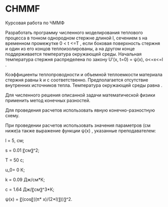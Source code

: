 # CHMMF
Курсовая работа по ЧММФ

Разработать программу численного моделирования теплового процесса в тонком однородном стержне длиной l, сечением s на временном промежутке  0 < t <=T , если боковая поверхность стержня и один из его концов теплоизолированы, а на другом конце поддерживается температура окружающей среды. 
Начальная температура стержня распределена по закону U'(x, t=0) = ψ(x), o<=x<=l .

Коэффициенты теплопроводности и объемной теплоемкости материала стержня равны k и c соответственно. Предполагается отсутствие внутренних источников тепла. Температура окружающей среды равна   .

Для численного решения описанной задачи математической физики применить метод конечных разностей.

Для проведения расчетов использовать явную конечно-разностную схему.

При проведении расчетов использовать значения параметров (см ниже)а также выражение функции  ψ(x) , указанные преподавателем:

l = 5, см;

s = 0.01 〖см〗^2;

T = 50 с;

u_0= 0 К;

k = 0.09 Дж/см*К;

c = 1.64 Дж/〖см〗^3*К;

ψ(x) = 〖(cos⁡〖((π* x)/(2*l)〗))〗^2.
